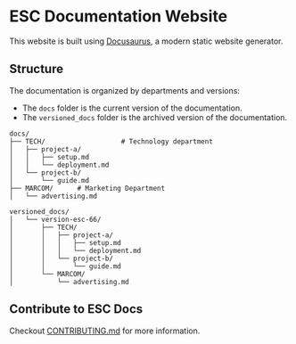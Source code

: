 # ESC Documentation Website

This website is built using [Docusaurus](https://docusaurus.io/), a modern static website generator.

## Structure

The documentation is organized by departments and versions:
- The `docs` folder is the current version of the documentation.
- The `versioned_docs` folder is the archived version of the documentation.

```
docs/
├── TECH/                   # Technology department
│   ├── project-a/        
│   │   ├── setup.md
│   │   └── deployment.md
│   └── project-b/
│       └── guide.md
├── MARCOM/      # Marketing Department
│   └── advertising.md

versioned_docs/
│   └── version-esc-66/
│       ├── TECH/
│       │   ├── project-a/
│       │   │   ├── setup.md
│       │   │   └── deployment.md
│       │   └── project-b/
│       │       └── guide.md
│       └── MARCOM/
│           └── advertising.md
```

## Contribute to ESC Docs
Checkout [CONTRIBUTING.md](CONTRIBUTING.md) for more information.
